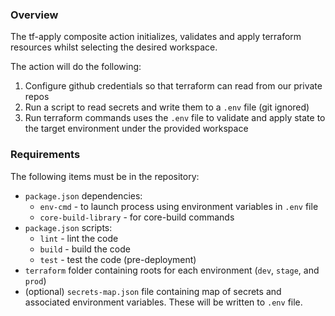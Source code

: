 ### Overview

The tf-apply composite action initializes, validates and apply terraform resources whilst selecting the desired workspace.

The action will do the following:

1. Configure github credentials so that terraform can read from our private repos
2. Run a script to read secrets and write them to a `.env` file (git ignored)
3. Run terraform commands uses the `.env` file to validate and apply state to the target environment under the provided workspace

### Requirements

The following items must be in the repository:

* `package.json` dependencies:
  * `env-cmd` - to launch process using environment variables in `.env` file
  * `core-build-library` - for core-build commands
* `package.json` scripts:
  * `lint` - lint the code
  * `build` - build the code
  * `test` - test the code (pre-deployment)
* `terraform` folder containing roots for each environment (`dev`, `stage`, and `prod`)
* (optional) `secrets-map.json` file containing map of secrets and associated environment variables. These will be written to `.env` file.

